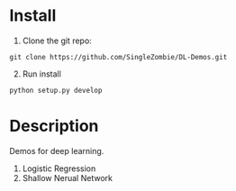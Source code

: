 # Install

1. Clone the git repo:

```shell
git clone https://github.com/SingleZombie/DL-Demos.git
```

2. Run install
```shell
python setup.py develop
```
# Description

Demos for deep learning.
1. Logistic Regression
2. Shallow Nerual Network
